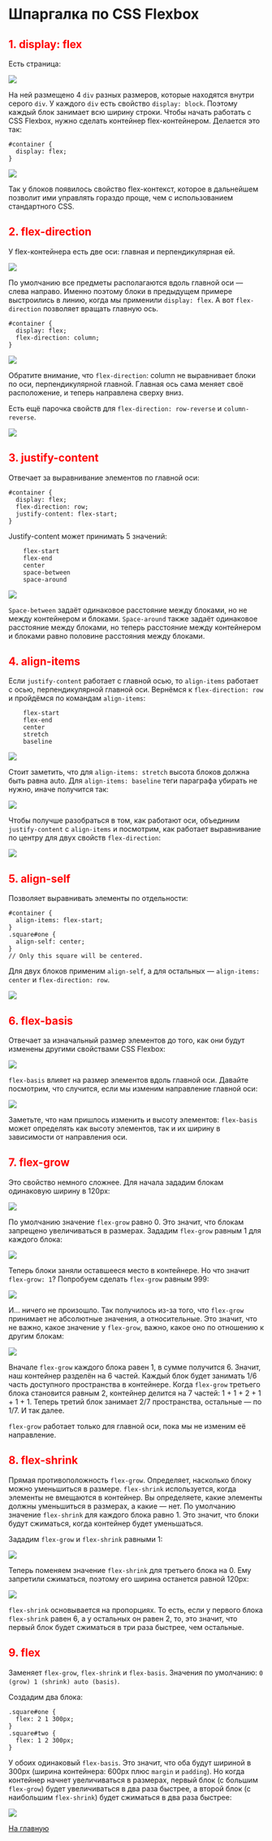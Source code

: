 # Шпаргалка по CSS Flexbox

<span style="color:red">   

## 1. display: flex

</span>

<p>Есть страница:</p>
<img src="https://tproger.ru/s3/uploads/2017/02/600x266_flex_1.gif">

На ней размещено 4 `div` разных размеров, которые находятся внутри серого `div`. У каждого `div` есть свойство `display: block`. Поэтому каждый блок занимает всю ширину строки. Чтобы начать работать с CSS Flexbox, нужно сделать контейнер flex-контейнером. Делается это так:

```
#container {
  display: flex;
}
```
<img src="https://tproger.ru/s3/uploads/2017/02/600x258_flex_2.gif">

Так у блоков появилось свойство flex-контекст, которое в дальнейшем позволит ими управлять гораздо проще, чем с использованием стандартного CSS.

<span style="color:red">   

## 2. flex-direction

</span>
<p>У flex-контейнера есть две оси: главная и перпендикулярная ей.</p>

<img src="https://tproger.ru/s3/uploads/2017/02/axes.png">

По умолчанию все предметы располагаются вдоль главной оси — слева направо. Именно поэтому блоки в предыдущем примере выстроились в линию, когда мы применили `display: flex`. А вот `flex-direction` позволяет вращать главную ось.

```
#container {
  display: flex;
  flex-direction: column;
}
```

<img src="https://tproger.ru/s3/uploads/2017/02/600x258_flex_3.gif">

Обратите внимание, что `flex-direction`: column не выравнивает блоки по оси, перпендикулярной главной. Главная ось сама меняет своё расположение, и теперь направлена сверху вниз.

Есть ещё парочка свойств для `flex-direction: row-reverse` и `column-reverse`.

<img src="https://tproger.ru/s3/uploads/2017/02/600x258_flex_4.gif">

<span style="color:red">   

## 3. justify-content

</span>

Отвечает за выравнивание элементов по главной оси:
```
#container {
  display: flex;
  flex-direction: row;
  justify-content: flex-start;
}
```
Justify-content может принимать 5 значений:
```
    flex-start
    flex-end
    center
    space-between
    space-around
```
<img src="https://tproger.ru/s3/uploads/2017/02/600x134_flex_5.gif">

`Space-between` задаёт одинаковое расстояние между блоками, но не между контейнером и блоками. `Space-around` также задаёт одинаковое расстояние между блоками, но теперь расстояние между контейнером и блоками равно половине расстояния между блоками.

<span style="color:red">   

## 4. align-items

</span>

Если `justify-content` работает с главной осью, то `align-items` работает с осью, перпендикулярной главной оси. Вернёмся к `flex-direction: row` и пройдёмся по командам `align-items`:
```
    flex-start
    flex-end
    center
    stretch
    baseline
```
<img src="https://tproger.ru/s3/uploads/2017/02/600x210_flex_6.gif">

Стоит заметить, что для `align-items: stretch` высота блоков должна быть равна auto. Для `align-items: baseline` теги параграфа убирать не нужно, иначе получится так:

<img src="https://tproger.ru/s3/uploads/2017/02/flex_7.png">

Чтобы получше разобраться в том, как работают оси, объединим `justify-content` с `align-items` и посмотрим, как работает выравнивание по центру для двух свойств `flex-direction`:

<img src="https://tproger.ru/s3/uploads/2017/02/600x313_flex_8.gif">

<span style="color:red">  

## 5. align-self

</span>

Позволяет выравнивать элементы по отдельности:
```
#container {
  align-items: flex-start;
}
.square#one {
  align-self: center;
}
// Only this square will be centered.
```
Для двух блоков применим `align-self`, а для остальных — `align-items: center` и `flex-direction: row`.

<img src="https://tproger.ru/s3/uploads/2017/02/600x188_flex_9.gif">

<span style="color:red">  

## 6. flex-basis

</span>

Отвечает за изначальный размер элементов до того, как они будут изменены другими свойствами CSS Flexbox:

<img src="https://tproger.ru/s3/uploads/2017/02/flex_10.gif">

`flex-basis` влияет на размер элементов вдоль главной оси. Давайте посмотрим, что случится, если мы изменим направление главной оси:

<img src="https://tproger.ru/s3/uploads/2017/02/770x284_flex-11.gif">

Заметьте, что нам пришлось изменить и высоту элементов: `flex-basis` может определять как высоту элементов, так и их ширину в зависимости от направления оси.

<span style="color:red">  

## 7. flex-grow

</span>

Это свойство немного сложнее. Для начала зададим блокам одинаковую ширину в 120px:

<img src="https://tproger.ru/s3/uploads/2017/02/flex_pic_1.png">

По умолчанию значение `flex-grow` равно 0. Это значит, что блокам запрещено увеличиваться в размерах. Зададим `flex-grow` равным 1 для каждого блока:

<img src="https://tproger.ru/s3/uploads/2017/02/flex_pic_2.png">

Теперь блоки заняли оставшееся место в контейнере. Но что значит `flex-grow: 1`? Попробуем сделать `flex-grow` равным 999:

<img src="https://tproger.ru/s3/uploads/2017/02/flex_pic_3.png">

И… ничего не произошло. Так получилось из-за того, что `flex-grow` принимает не абсолютные значения, а относительные. Это значит, что не важно, какое значение у `flex-grow`, важно, какое оно по отношению к другим блокам:

<img src="https://tproger.ru/s3/uploads/2017/02/770x179_flex_12.gif">

Вначале `flex-grow` каждого блока равен 1, в сумме получится 6. Значит, наш контейнер разделён на 6 частей. Каждый блок будет занимать 1/6 часть доступного пространства в контейнере. Когда `flex-grow` третьего блока становится равным 2, контейнер делится на 7 частей: 1 + 1 + 2 + 1 + 1 + 1. Теперь третий блок занимает 2/7 пространства, остальные — по 1/7. И так далее.

`flex-grow` работает только для главной оси, пока мы не изменим её направление.

<span style="color:red">  

## 8. flex-shrink

</span>

Прямая противоположность `flex-grow`. Определяет, насколько блоку можно уменьшиться в размере. `flex-shrink` используется, когда элементы не вмещаются в контейнер. Вы определяете, какие элементы должны уменьшиться в размерах, а какие — нет. По умолчанию значение `flex-shrink` для каждого блока равно 1. Это значит, что блоки будут сжиматься, когда контейнер будет уменьшаться.

Зададим `flex-grow` и `flex-shrink` равными 1:

<img src="https://tproger.ru/s3/uploads/2017/02/600x134_flex_13.gif">

Теперь поменяем значение `flex-shrink` для третьего блока на 0. Ему запретили сжиматься, поэтому его ширина останется равной 120px:

<img src="https://tproger.ru/s3/uploads/2017/02/600x134_flex_14.gif">

`flex-shrink` основывается на пропорциях. То есть, если у первого блока `flex-shrink` равен 6, а у остальных он равен 2, то, это значит, что первый блок будет сжиматься в три раза быстрее, чем остальные.

<span style="color:red">  

## 9. flex

</span>

Заменяет `flex-grow`, `flex-shrink` и `flex-basis`. Значения по умолчанию: `0 (grow) 1 (shrink) auto (basis)`.

Создадим два блока:
```
.square#one {
  flex: 2 1 300px;
}
.square#two {
  flex: 1 2 300px;
}
```

У обоих одинаковый `flex-basis`. Это значит, что оба будут шириной в 300px (ширина контейнера: 600px плюс `margin` и `padding`). Но когда контейнер начнет увеличиваться в размерах, первый блок (с большим `flex-grow`) будет увеличиваться в два раза быстрее, а второй блок (с наибольшим `flex-shrink`) будет сжиматься в два раза быстрее:

<img src="https://tproger.ru/s3/uploads/2017/02/flex_15.gif">

[На главную](../mainPage.md)